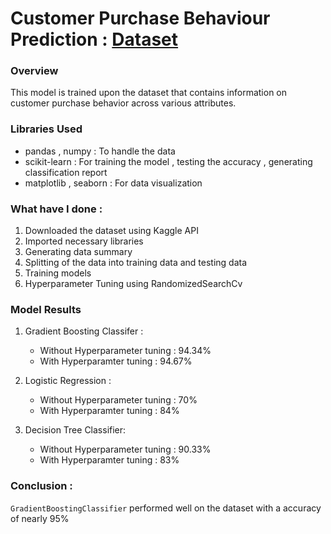 # Customer Purchase Behaviour Prediction : [Dataset](https://www.kaggle.com/datasets/rabieelkharoua/predict-customer-purchase-behavior-dataset)

### Overview 

This model is trained upon the dataset that contains information on customer purchase behavior across various attributes.

### Libraries Used 

- pandas , numpy : To handle the data
- scikit-learn : For training the model , testing the accuracy , generating classification report
- matplotlib , seaborn : For data visualization


### What have I done : 

1. Downloaded the dataset using Kaggle API
2. Imported necessary libraries
3. Generating data summary
4. Splitting of the data into training data and testing data
5. Training models
6. Hyperparameter Tuning using RandomizedSearchCv


### Model Results 

1. Gradient Boosting Classifer :
    - Without Hyperparameter tuning : 94.34%
    -  With Hyperparamter tuning : 94.67%

2. Logistic Regression :
   - Without Hyperparameter tuning : 70%
   -  With Hyperparamter tuning : 84%

3. Decision Tree Classifier:
   - Without Hyperparameter tuning : 90.33%
   -   With Hyperparamter tuning : 83%

### Conclusion :

`GradientBoostingClassifier` performed well on the dataset with a accuracy of nearly 95%
